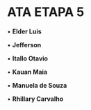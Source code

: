 # ATA ETAPA 5
• **Elder Luis**


• **Jefferson**


• **Itallo Otavio**


• **Kauan Maia**


• **Manuela de Souza**


• **Rhillary Carvalho**



